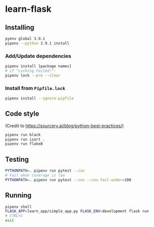 # learn-flask

## Installing

```bash
pyenv global 3.9.1
pipenv --python 3.9.1 install
```

### Add/Update dependencies

```bash
pipenv install [package names]
# if "Locking Failed!":
pipenv lock --pre --clear
```

### Install from `Pipfile.lock`

```bash
pipenv install --ignore-pipfile
```

## Code style

(Credit to https://sourcery.ai/blog/python-best-practices/)

```bash
pipenv run black
pipenv run isort .
pipenv run flake8
```

## Testing

```bash
PYTHONPATH=. pipenv run pytest --cov
# Fail when coverage is low
PYTHONPATH=. pipenv run pytest --cov --cov-fail-under=100
```

## Running

```bash
pipenv shell
FLASK_APP=learn_app/simple_app.py FLASK_ENV=development flask run
# CTRL+C
exit
```